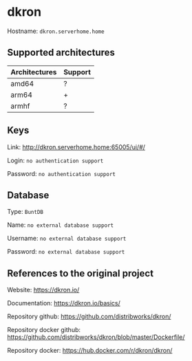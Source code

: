 # dkron
Hostname: `dkron.serverhome.home`

## Supported architectures
| Architectures | Support |
| :------------ | :------ |
| amd64         | ?       |
| arm64         | +       |
| armhf         | ?       |

## Keys
Link: http://dkron.serverhome.home:65005/ui/#/

Login: `no authentication support`

Password: `no authentication support`

## Database
Type: `BuntDB`

Name: `no external database support`

Username: `no external database support`

Password: `no external database support`

## References to the original project
Website: https://dkron.io/

Documentation: https://dkron.io/basics/

Repository github: https://github.com/distribworks/dkron/

Repository docker github: https://github.com/distribworks/dkron/blob/master/Dockerfile/

Repository docker: https://hub.docker.com/r/dkron/dkron/